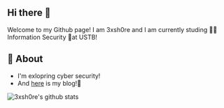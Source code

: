 
## Hi there 👋 
Welcome to my Github page! I am 3xsh0re and I am currently studing 👨‍💻 Information Security 🥳at USTB!

## 🧐 About
- I'm exlopring cyber security!
- And [here](https://3xsh0re.github.io/) is my blog!🚀

![3xsh0re's github stats](https://github-readme-stats.vercel.app/api/?username=3xsh0re&show_icons=true&title_color=fff&icon_color=79ff97&text_color=9f9f9f&bg_color=151515)
